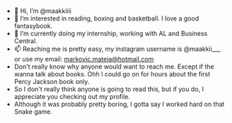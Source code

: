 - 👋 Hi, I’m @maakkiiii
- 👀 I’m interested in reading, boxing and basketball. I love a good fantasybook.
- 🌱 I’m currently doing my internship, working with AL and Business Central.
- 📫 Reaching me is pretty easy, my instagram username is @maakkii___ or use my email: markovic.mateja@hotmail.com 
-  Don't really know why anyone would want to reach me. Except if the wanna talk about books. Ohh I could go on for hours about the first Percy Jackson book only.
-  So I don't really think anyone is going to read this, but if you do, I appreciate you checking out my profile.
-  Although it was probably pretty boring, I gotta say I worked hard on that Snake game.

<!---
maakkiiii/maakkiiii is a ✨ special ✨ repository because its `README.md` (this file) appears on your GitHub profile.
You can click the Preview link to take a look at your changes.
--->
